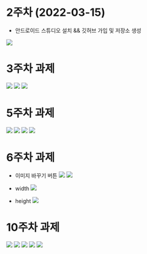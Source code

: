 # 2주차 (2022-03-15)
- 안드로이드 스튜디오 설치 && 깃허브 가입 및 저장소 생성
 
<img width="" height="" src="./pic/2st.png"></img>




# 3주차 과제
<img width="" height="" src="./pic/21173061_이예은_3주차메인.png"></img>
<img width="" height="" src="./pic/21173061_이예은_3주차_서브.png"></img>
<img width="" height="" src="./pic/21173061_이예은_3주차_전화걸기.png"></img>






# 5주차 과제
<img width="" height="" src="./pic/5주차_안드로이드1.png"></img>
<img width="" height="" src="./pic/5주차_안드로이드2.png"></img>
<img width="" height="" src="./pic/5주차_안드로이드3.png"></img>
<img width="" height="" src="./pic/5주차_안드로이드4.png"></img>


# 6주차 과제 
- 이미지 바꾸기 버튼 
<img width="" height="" src="./pic/6주차_1.jpg"></img>
<img width="" height="" src="./pic/6주차_2.jpg"></img>

- width
<img width="" height="" src="./pic/6주차_버튼1.jpg"></img>
- height
<img width="" height="" src="./pic/6주차_버튼2.jpg"></img>


# 10주차 과제
<img width="" height="" src="./pic/10week_1.png"></img>
<img width="" height="" src="./pic/10week_2.png"></img>
<img width="" height="" src="./pic/10week_3.png"></img>
<img width="" height="" src="./pic/s1.png"></img>
<img width="" height="" src="./pic/s2_3.png"></img>
